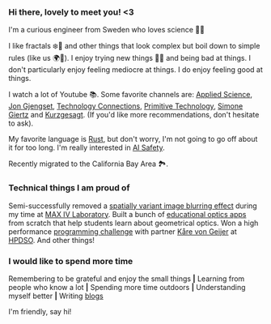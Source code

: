 ### Hi there, lovely to meet you! <3

I'm a curious engineer from Sweden who loves science 🧬💥

I like fractals ❄️🐚 and other things that look complex but boil down to simple rules (like us 🌍🌌). I enjoy trying new things 🏄‍♂️ and being bad at things. I don't particularly enjoy feeling mediocre at things. I do enjoy feeling good at things.

I watch a lot of Youtube 📚. Some favorite channels are: [Applied Science](https://www.youtube.com/@AppliedScience), [Jon Gjengset](https://www.youtube.com/@jonhoo), [Technology Connections](https://www.youtube.com/@TechnologyConnections), [Primitive Technology](https://www.youtube.com/@primitivetechnology9550), [Simone Giertz](https://www.youtube.com/@simonegiertz) and [Kurzgesagt](https://www.youtube.com/@kurzgesagt). (If you'd like more recommendations, don't hesitate to ask).

My favorite language is [Rust](https://www.rust-lang.org/), but don't worry, I'm not going to go off about it for too long. I'm really interested in [AI Safety](https://aisafety.info/).

Recently migrated to the California Bay Area 🏞️.

### Technical things I am proud of

Semi-successfully removed a [spatially variant image blurring effect](https://docs.google.com/presentation/d/1YxanN78k-4-meaG0Hsz92i-d0j8HfYl1H4cdfQf7ZUo/edit?usp=sharing) during my time at [MAX IV Laboratory](https://www.maxiv.lu.se/). Built a bunch of [educational optics apps](https://openopticsmodule.com/) from scratch that help students learn about geometrical optics. Won a high performance [programming challenge](https://github.com/KvGeijer/SamKo-HPDSO22-Stockholm-Challenge) with partner [Kåre von Geijer](https://karevongeijer.com/) at [HPDSO](https://www.hyperightdataclub.com/hp-data-science-open-stockholm/). And other things!

### I would like to spend more time
Remembering to be grateful and enjoy the small things **|** Learning from people who know a lot **|** Spending more time outdoors **|** Understanding myself better **|** Writing [blogs](https://samuelselleck.com)

I'm friendly, say hi!
